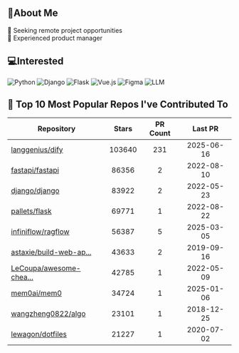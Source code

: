 ## 💫About Me 
👯 Seeking remote project opportunities   
🌱 Experienced product manager

## 💻Interested
![Python](https://img.shields.io/badge/python-3670A0?style=for-the-badge&logo=python&logoColor=ffdd54) ![Django](https://img.shields.io/badge/django-%23092E20.svg?style=for-the-badge&logo=django&logoColor=white) ![Flask](https://img.shields.io/badge/flask-%23000.svg?style=for-the-badge&logo=flask&logoColor=white) ![Vue.js](https://img.shields.io/badge/vuejs-%2335495e.svg?style=for-the-badge&logo=vuedotjs&logoColor=%234FC08D)  ![Figma](https://img.shields.io/badge/figma-%23F24E1E.svg?style=for-the-badge&logo=figma&logoColor=white) ![LLM](https://img.shields.io/badge/LLM-%23412991.svg?style=for-the-badge&logo=openai&logoColor=white)

## 🌟 Top 10 Most Popular Repos I've Contributed To

| Repository | Stars | PR Count | Last PR |
|-----|:---:|:---:|:---:|
| [langgenius/dify](https://github.com/langgenius/dify) | 103640 | 231 | 2025-06-16 |
| [fastapi/fastapi](https://github.com/fastapi/fastapi) | 86356 | 2 | 2022-08-10 |
| [django/django](https://github.com/django/django) | 83922 | 2 | 2022-05-23 |
| [pallets/flask](https://github.com/pallets/flask) | 69771 | 1 | 2022-08-22 |
| [infiniflow/ragflow](https://github.com/infiniflow/ragflow) | 56387 | 5 | 2025-03-05 |
| [astaxie/build-web-ap...](https://github.com/astaxie/build-web-application-with-golang) | 43633 | 2 | 2019-09-16 |
| [LeCoupa/awesome-chea...](https://github.com/LeCoupa/awesome-cheatsheets) | 42785 | 1 | 2022-05-09 |
| [mem0ai/mem0](https://github.com/mem0ai/mem0) | 34724 | 1 | 2025-01-06 |
| [wangzheng0822/algo](https://github.com/wangzheng0822/algo) | 23101 | 1 | 2018-12-25 |
| [lewagon/dotfiles](https://github.com/lewagon/dotfiles) | 21227 | 1 | 2020-07-02 |

